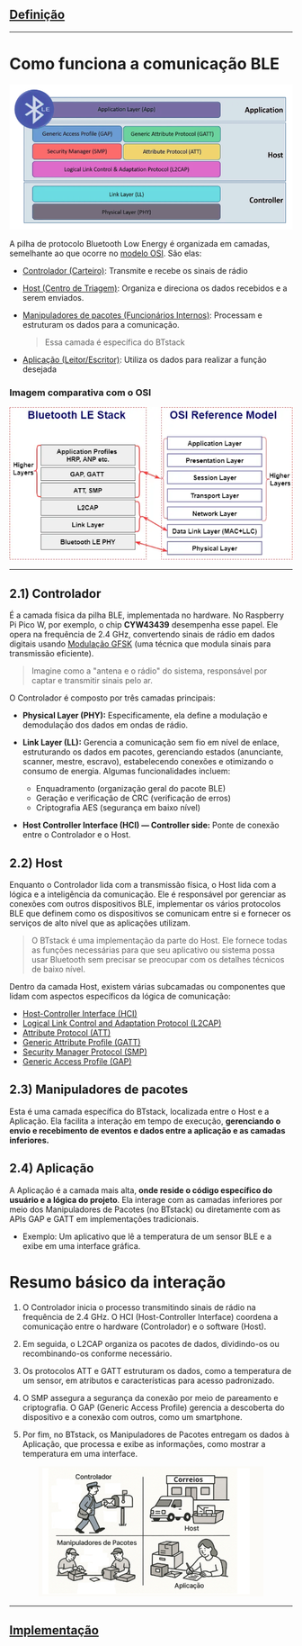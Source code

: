 
## [Definição](../1-definicao-ble/definicao.md)
---
# Como funciona a comunicação BLE

<p align="center">
    <img src="../../images/blestack.png" alt="Exemplo stack BLE" width="600"/>
</p>

 A pilha de protocolo Bluetooth Low Energy é organizada em camadas, semelhante ao que ocorre no [modelo OSI](https://pt.wikipedia.org/wiki/Modelo_OSI). São elas:

 - [Controlador (Carteiro)](#21-controlador): Transmite e recebe os sinais de rádio
 - [Host (Centro de Triagem)](#22-host): Organiza e direciona os dados recebidos e a serem enviados.
 - [Manipuladores de pacotes (Funcionários Internos)](#23-manipuladores-de-pacotes): Processam e estruturam os dados para a comunicação.

    > Essa camada é específica do BTstack
- [Aplicação (Leitor/Escritor)](#24-aplicação): Utiliza os dados para realizar a função desejada

### Imagem comparativa com o OSI

<p align="center">
    <img src="../../images/btstack-osi.webp" alt="Comparativo com o OSI" width="600"/>
</p>

---

## 2.1) Controlador

É a camada física da pilha BLE, implementada no hardware. No Raspberry Pi Pico W, por exemplo, o chip **CYW43439** desempenha esse papel. Ele opera na frequência de 2.4 GHz, convertendo sinais de rádio em dados digitais usando [Modulação GFSK](https://www.everythingrf.com/community/what-is-gfsk-modulation) (uma técnica que modula sinais para transmissão eficiente).

> Imagine como a "antena e o rádio" do sistema, responsável por captar e transmitir sinais pelo ar.

O Controlador é composto por três camadas principais:

- **Physical Layer (PHY):** Especificamente, ela define a modulação e demodulação dos dados em ondas de rádio.

- **Link Layer (LL):** Gerencia a comunicação sem fio em nível de enlace, estruturando os dados em pacotes, gerenciando estados (anunciante, scanner, mestre, escravo), estabelecendo conexões e otimizando o consumo de energia. Algumas funcionalidades incluem:

    - Enquadramento (organização geral do pacote BLE)
    - Geração e verificação de CRC (verificação de erros)
    - Criptografia AES (segurança em baixo nível)

- **Host Controller Interface (HCI) — Controller side:** Ponte de conexão entre o Controlador e o Host.




## 2.2) Host
 Enquanto o Controlador lida com a transmissão física, o Host lida com a lógica e a inteligência da comunicação. Ele é responsável por gerenciar as conexões com outros dispositivos BLE, implementar os vários protocolos BLE que definem como os dispositivos se comunicam entre si e fornecer os serviços de alto nível que as aplicações utilizam.

 > O BTstack é uma implementação da parte do Host. Ele fornece todas as funções necessárias para que seu aplicativo ou sistema possa usar Bluetooth sem precisar se preocupar com os detalhes técnicos de baixo nível.

Dentro da camada Host, existem várias subcamadas ou componentes que lidam com aspectos específicos da lógica de comunicação:
- [Host-Controller Interface (HCI)](./host-partes/hci.md)
- [Logical Link Control and Adaptation Protocol (L2CAP)](./host-partes/l2cap.md)
- [Attribute Protocol (ATT)](./host-partes/att.md)
- [Generic Attribute Profile (GATT)](./host-partes/gatt.md)
- [Security Manager Protocol (SMP)](./host-partes/smp.md)
- [Generic Access Profile (GAP)](./host-partes/gap.md)


## 2.3) Manipuladores de pacotes
Esta é uma camada específica do BTstack, localizada entre o Host e a Aplicação. Ela facilita a interação em tempo de execução, **gerenciando o envio e recebimento de eventos e dados entre a aplicação e as camadas inferiores.**

## 2.4) Aplicação
A Aplicação é a camada mais alta, **onde reside o código específico do usuário e a lógica do projeto**. Ela interage com as camadas inferiores por meio dos Manipuladores de Pacotes (no BTstack) ou diretamente com as APIs GAP e GATT em implementações tradicionais.
- Exemplo: Um aplicativo que lê a temperatura de um sensor BLE e a exibe em uma interface gráfica.

# Resumo básico da interação


1. O Controlador inicia o processo transmitindo sinais de rádio na frequência de 2.4 GHz. O HCI (Host-Controller Interface) coordena a comunicação entre o hardware (Controlador) e o software (Host). 

2. Em seguida, o L2CAP organiza os pacotes de dados, dividindo-os ou recombinando-os conforme necessário. 

3. Os protocolos ATT e GATT estruturam os dados, como a temperatura de um sensor, em atributos e características para acesso padronizado.

4. O SMP assegura a segurança da conexão por meio de pareamento e criptografia. O GAP (Generic Access Profile) gerencia a descoberta do dispositivo e a conexão com outros, como um smartphone.

5. Por fim, no BTstack, os Manipuladores de Pacotes entregam os dados à Aplicação, que processa e exibe as informações, como mostrar a temperatura em uma interface.

<p align="center">
    <img src="../../images/partes-ble.png" alt="Partes BLE" width="400"/>
</p>

---
## [Implementação](../3-implementacao/implementacao.md)